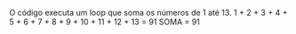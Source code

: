 O código executa um loop que soma os números de 1 até 13. 
1 + 2 + 3 + 4 + 5 + 6 + 7 + 8 + 9 + 10 + 11 + 12 + 13 = 91
SOMA = 91
